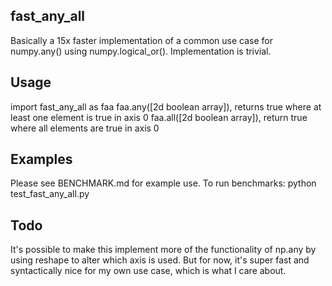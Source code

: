 fast_any_all
----

Basically a 15x faster implementation of a common use case for numpy.any() using numpy.logical_or().
Implementation is trivial. 

Usage
---

import fast_any_all as faa
faa.any([2d boolean array]), returns true where at least one element is true in axis 0
faa.all([2d boolean array]), return true where all elements are true in axis 0


Examples
---

Please see BENCHMARK.md for example use.
To run benchmarks: python test_fast_any_all.py 


Todo
---

It's possible to make this implement more of the functionality of np.any by using reshape to alter which axis is used.
But for now, it's super fast and syntactically nice for my own use case, which is what I care about.
